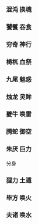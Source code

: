 ### 混沌 换魂

### 饕餮 吞食

### 穷奇 神行

### 梼杌 血祭

### 九尾 魅惑

### 烛龙 灵眸

### 夔牛 唤雷

### 腾蛇 御空

### 朱厌 巨力 


分身 


### 狸力 土遁

### 毕方 唤火

### 夫诸 唤水




